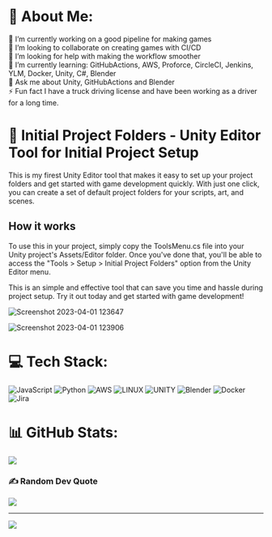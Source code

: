 # 💫 About Me:
🔭 I’m currently working on a good pipeline for making games<br>👯 I’m looking to collaborate on creating games with CI/CD <br>🤝 I’m looking for help with making the workflow smoother<br>🌱 I’m currently learning: GitHubActions, AWS, Proforce, CircleCI, Jenkins, YLM, Docker, Unity, C#, Blender<br>💬 Ask me about Unity, GitHubActions and Blender<br>⚡ Fun fact I have a truck driving license and have been working as a driver for a long time.

#  🎯 Initial Project Folders - Unity Editor Tool for Initial Project Setup

This is my firest Unity Editor tool that makes it easy to set up your project folders and get started with game development quickly. With just one click, you can create a set of default project folders for your scripts, art, and scenes.

## How it works

To use this in your project, simply copy the ToolsMenu.cs file into your Unity project's Assets/Editor folder. Once you've done that, you'll be able to access the "Tools > Setup > Initial Project Folders" option from the Unity Editor menu.

This is an simple and effective tool that can save you time and hassle during project setup. Try it out today and get started with game development!


![Screenshot 2023-04-01 123647](https://user-images.githubusercontent.com/127254804/229310846-47ca9c37-7463-443d-b852-236c9a26f1f6.png)

![Screenshot 2023-04-01 123906](https://user-images.githubusercontent.com/127254804/229310877-a5782413-fdba-46f8-9e17-c92c442e1f59.png)



# 💻 Tech Stack:
![JavaScript](https://img.shields.io/badge/javascript-%23323330.svg?style=plastic&logo=javascript&logoColor=%23F7DF1E) ![Python](https://img.shields.io/badge/python-3670A0?style=plastic&logo=python&logoColor=ffdd54) ![AWS](https://img.shields.io/badge/AWS-%23FF9900.svg?style=plastic&logo=amazon-aws&logoColor=white) ![LINUX](https://img.shields.io/badge/Linux-FCC624?style=plastic&logo=linux&logoColor=black) ![UNITY](https://img.shields.io/badge/Unity-%2320232a.svg?style=plastic&logo=unity&logoColor=white) ![Blender](https://img.shields.io/badge/blender-%23F5792A.svg?style=plastic&logo=blender&logoColor=white) ![Docker](https://img.shields.io/badge/docker-%230db7ed.svg?style=plastic&logo=docker&logoColor=white) ![Jira](https://img.shields.io/badge/jira-%230A0FFF.svg?style=plastic&logo=jira&logoColor=white)
# 📊 GitHub Stats:
![](https://github-readme-streak-stats.herokuapp.com/?user=mittomrum&theme=dark&hide_border=false)<br/>


### ✍️ Random Dev Quote
![](https://quotes-github-readme.vercel.app/api?type=horizontal&theme=radical)

---
[![](https://visitcount.itsvg.in/api?id=mittomrum&icon=0&color=0)](https://visitcount.itsvg.in)

<!-- Proudly created with GPRM ( https://gprm.itsvg.in ) -->
